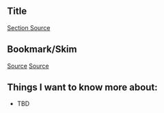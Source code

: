 ## Title
[Section Source]()

## Bookmark/Skim
[Source]()
[Source]()

## Things I want to know more about:
- TBD
